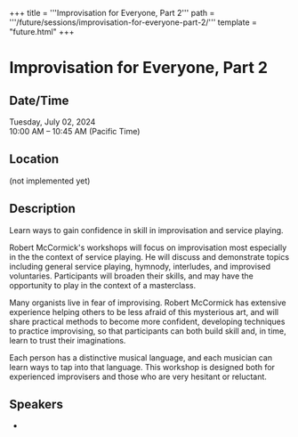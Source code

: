 +++
title = '''Improvisation for Everyone, Part 2'''
path = '''/future/sessions/improvisation-for-everyone-part-2/'''
template = "future.html"
+++

<h1>Improvisation for Everyone, Part 2</h1>
<h2>Date/Time</h2>
<p>Tuesday, July 02, 2024<br>
10:00 AM – 10:45 AM (Pacific Time)</p>
<h2>Location</h2>
(not implemented yet)
<h2>Description</h2>
Learn ways to gain confidence in skill in improvisation and service playing.

Robert McCormick's workshops will focus on improvisation most especially in the the context of service playing. He will discuss and demonstrate topics including general service playing, hymnody, interludes, and improvised voluntaries. Participants will broaden their skills, and may have the opportunity to play in the context of a masterclass.

Many organists live in fear of improvising. Robert McCormick has extensive experience helping others to be less afraid of this mysterious art, and will share practical methods to become more confident, developing techniques to practice improvising, so that participants can both build skill and, in time, learn to trust their imaginations. 

Each person has a distinctive musical language, and each musician can learn ways to tap into that language. This workshop is designed both for experienced improvisers and those who are very hesitant or reluctant.
<h2>Speakers</h2>
<ul><li><bound method Speaker.link of Speaker(data=SpeakerData(presenter_at=[], speaker_biography='Described by Choir & Organ as “indomitable and immensely gifted” and by The Macon Telegraph as “an artist of rare sensitivity and passion”, Robert McCormick is widely heralded by his colleagues as one of the finest concert and church musicians of this era, and known for his creative and unique abilities in organ improvisation. Appearances across the United States include Grace Cathedral in San Francisco, the Summer Organ Festival at the Riverside Church (New York), the Pittsburgh Organ Artists Series, the East Texas Organ Festival, Basically Bach Festival at St. Peter’s Lutheran (New York), the Great Organists series at St. John’s Cathedral in Albuquerque (New Mexico), and the Atlanta Summer Organ Festival. His concerto appearances with orchestra include Samuel Barber’s Toccata Festiva, Camille Saint-Saëns’ “Organ” Symphony, and Joseph Jongen’s Symphonie Concertante. He has been a featured artist and clinician at numerous conventions and conferences of the AGO, the Association of Anglican Musicians, and the Royal School of Church Music in America. He also serves as an adjunct Assistant Professor of Organ at Westminster Choir College in New Jersey. As a composer, his choral and organ works are published by Encore (UK) and Selah and have been performed throughout the U.S and in Europe. Mr. McCormick is the Organist and Choirmaster of St. Mark’s Episcopal Church in Philadelphia, a parish deeply rooted in the Anglo-Catholic tradition. From 2008−2016, he was Director of Music at St. Paul’s Parish, K Street, Washington, D.C., From 2001−2008 he served as Organist and Music Director at the Church of St. Mary the Virgin, New York. He holds the Bachelor of Music degree in organ performance, summa cum laude, from Westminster Choir College. His teachers have included McNeil Robinson and Robert Carwithen. Robert McCormick is represented in North America exclusively by Phillip Truckenbrod Concert Artists, LLC.', speaker_display_name='Robert McCormick', speaker_first_name='Robert', speaker_last_name='McCormick', speaker_stub='D9BD7734-3338-4B8E-97D8-4D0A0FE08448', speaker_title='', updated_date=datetime.date(2023, 9, 19)), updated=False, deleted=False)></li>


